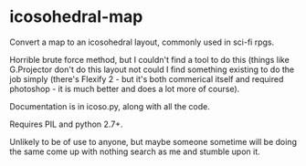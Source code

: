 # icosohedral-map
Convert a map to an icosohedral layout, commonly used in  sci-fi rpgs.

Horrible brute force method, but I couldn't find a tool to do this (things like G.Projector don't do this layout not could I find something existing to do the job simply (there's Flexify 2 - but it's both commerical itself and required photoshop - it is much better and does a lot more of course).

Documentation is in icoso.py, along with all the code.

Requires PIL and python 2.7+.

Unlikely to be of use to anyone, but maybe someone sometime will be doing the same come up with nothing search as me and stumble upon it.

